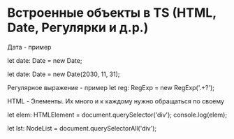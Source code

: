 # Встроенные объекты в TS (HTML, Date, Регулярки и д.р.)

Дата - пример

let date: Date = new Date;

let date: Date = new Date(2030, 11, 31);

Регулярное выражение - пример
let reg: RegExp = new RegExp('.+?');

HTML - Элементы. Их много и к каждому нужно обращаться по своему

let elem: HTMLElement = document.querySelector('div');
console.log(elem);

let lst: NodeList = document.querySelectorAll('div');
